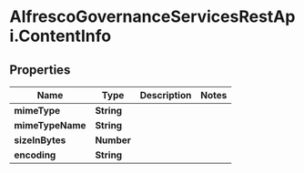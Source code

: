 # AlfrescoGovernanceServicesRestApi.ContentInfo

## Properties
Name | Type | Description | Notes
------------ | ------------- | ------------- | -------------
**mimeType** | **String** |  | 
**mimeTypeName** | **String** |  | 
**sizeInBytes** | **Number** |  | 
**encoding** | **String** |  | 



